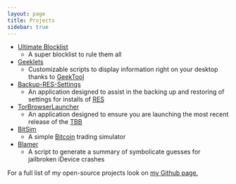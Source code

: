 ```yaml
---
layout: page
title: Projects
sidebar: true
---
```

* [Ultimate Blocklist](https://walshie4.github.io/Ultimate-Blocklist/)
    * A super blocklist to rule them all
* [Geeklets](https://github.com/walshie4/Geeklets)
    * Customizable scripts to display information right on your desktop thanks to [GeekTool](http://projects.tynsoe.org/en/geektool/)
* [Backup-RES-Settings](https://walshie4.github.io/backup-RES-Settings)
    * An application designed to assist in the backing up and restoring of settings for installs of [RES](http://redditenhancementsuite.com/)
* [TorBrowserLauncher](https://github.com/walshie4/TorBrowserLauncher)
    * An application designed to ensure you are launching the most recent release of the [TBB](https://www.torproject.org/)
* [BitSim](https://github.com/walshie4/BitSim)
    * A simple [Bitcoin](https://bitcoin.org/) trading simulator
* [Blamer](http://walshie4.github.io/Blamer/)
    * A script to generate a summary of symbolicate guesses for jailbroken iDevice crashes
    
For a full list of my open-source projects look on [my Github page.](https://github.com/walshie4)

